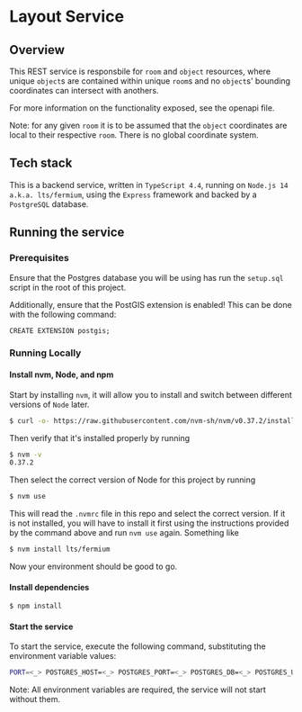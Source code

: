 # Layout Service

## Overview

This REST service is responsbile for `room` and `object` resources, where unique `object`s are contained within unique `room`s and no `object`s' bounding coordinates can intersect with anothers. 

For more information on the functionality exposed, see the openapi file.

Note: for any given `room` it is to be assumed that the `object` coordinates are local to their respective `room`. There is no global coordinate system.

## Tech stack

This is a backend service, written in `TypeScript 4.4`, running on `Node.js 14 a.k.a. lts/fermium`, using the `Express` framework and backed by a `PostgreSQL` database.

## Running the service

### Prerequisites

Ensure that the Postgres database you will be using has run the `setup.sql` script in the root of this project.

Additionally, ensure that the PostGIS extension is enabled! This can be done with the following command:
```
CREATE EXTENSION postgis;
```

### Running Locally

#### Install nvm, Node, and npm

Start by installing `nvm`, it will allow you to install and switch between different versions of `Node` later.

```sh
$ curl -o- https://raw.githubusercontent.com/nvm-sh/nvm/v0.37.2/install.sh | bash
```

Then verify that it's installed properly by running

```sh
$ nvm -v
0.37.2
```

Then select the correct version of Node for this project by running

```sh
$ nvm use
```

This will read the `.nvmrc` file in this repo and select the correct version. If it is not installed, you will have to install it first using
the instructions provided by the command above and run `nvm use` again. Something like

```sh
$ nvm install lts/fermium
```

Now your environment should be good to go.

#### Install dependencies

```sh
$ npm install
```

#### Start the service

To start the service, execute the following command, substituting the environment variable values:
```sh
PORT=<_> POSTGRES_HOST=<_> POSTGRES_PORT=<_> POSTGRES_DB=<_> POSTGRES_USER=<_> POSTGRES_PASSWORD=<_> npm run start:dev
```

Note: All environment variables are required, the service will not start without them.
